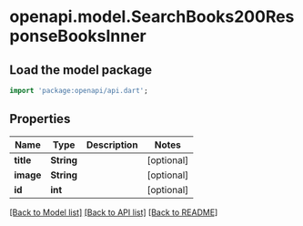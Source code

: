 # openapi.model.SearchBooks200ResponseBooksInner

## Load the model package
```dart
import 'package:openapi/api.dart';
```

## Properties
Name | Type | Description | Notes
------------ | ------------- | ------------- | -------------
**title** | **String** |  | [optional] 
**image** | **String** |  | [optional] 
**id** | **int** |  | [optional] 

[[Back to Model list]](../README.md#documentation-for-models) [[Back to API list]](../README.md#documentation-for-api-endpoints) [[Back to README]](../README.md)


